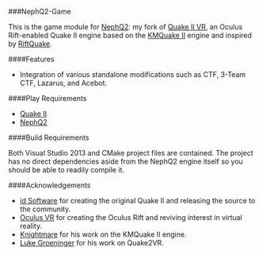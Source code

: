 ###NephQ2-Game

This is the game module for [NephQ2](https://github.com/Nephatrine/nephq2): my fork of [Quake II VR](https://github.com/q2vr/Quake2VR/), an Oculus Rift-enabled Quake II engine based on the [KMQuake II](http://www.markshan.com/knightmare/) engine and inspired by [RiftQuake](https://github.com/phoboslab/Quakespasm-Rift).

####Features
- Integration of various standalone modifications such as CTF, 3-Team CTF, Lazarus, and Acebot.

####Play Requirements

- [Quake II](http://store.steampowered.com/app/2320/)
- [NephQ2](https://github.com/Nephatrine/nephq2)

####Build Requirements

Both Visual Studio 2013 and CMake project files are contained. The project has no direct dependencies aside from the NephQ2 engine itself so you should be able to readily compile it.

####Acknowledgements
- [id Software](http://www.idsoftware.com/) for creating the original Quake II and releasing the source to the community.
- [Oculus VR](https://www.oculus.com/) for creating the Oculus Rift and reviving interest in virtual reality.
- [Knightmare](http://www.markshan.com/knightmare/) for his work on the KMQuake II engine.
- [Luke Groeninger](https://github.com/dghost) for his work on Quake2VR.

